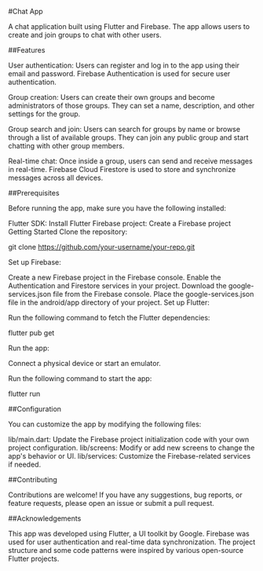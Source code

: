 #Chat App

A chat application built using Flutter and Firebase. The app allows users to create and join groups to chat with other users.

##Features

User authentication: Users can register and log in to the app using their email and password. Firebase Authentication is used for secure user authentication.

Group creation: Users can create their own groups and become administrators of those groups. They can set a name, description, and other settings for the group.

Group search and join: Users can search for groups by name or browse through a list of available groups. They can join any public group and start chatting with other group members.

Real-time chat: Once inside a group, users can send and receive messages in real-time. Firebase Cloud Firestore is used to store and synchronize messages across all devices.

##Prerequisites

Before running the app, make sure you have the following installed:

Flutter SDK: Install Flutter
Firebase project: Create a Firebase project
Getting Started
Clone the repository:

git clone https://github.com/your-username/your-repo.git

Set up Firebase:

Create a new Firebase project in the Firebase console.
Enable the Authentication and Firestore services in your project.
Download the google-services.json file from the Firebase console.
Place the google-services.json file in the android/app directory of your project.
Set up Flutter:

Run the following command to fetch the Flutter dependencies:

flutter pub get

Run the app:

Connect a physical device or start an emulator.

Run the following command to start the app:

flutter run

##Configuration

You can customize the app by modifying the following files:

lib/main.dart: Update the Firebase project initialization code with your own project configuration.
lib/screens: Modify or add new screens to change the app's behavior or UI.
lib/services: Customize the Firebase-related services if needed.

##Contributing

Contributions are welcome! If you have any suggestions, bug reports, or feature requests, please open an issue or submit a pull request.

##Acknowledgements

This app was developed using Flutter, a UI toolkit by Google.
Firebase was used for user authentication and real-time data synchronization.
The project structure and some code patterns were inspired by various open-source Flutter projects.
